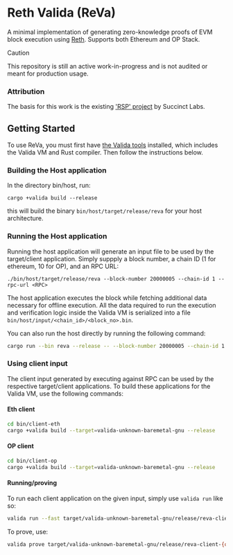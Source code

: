 # Reth Valida (ReVa)

A minimal implementation of generating zero-knowledge proofs of EVM block execution using [Reth](https://github.com/paradigmxyz/reth). Supports both Ethereum and OP Stack.

> [!CAUTION]
>
> This repository is still an active work-in-progress and is not audited or meant for production usage.

### Attribution

The basis for this work is the existing ['RSP' project](https://github.com/succinctlabs/rsp) by Succinct Labs.

## Getting Started

To use ReVa, you must first have [the Valida tools](https://github.com/lita-xyz/valida-releases) installed, which includes the Valida VM and Rust compiler. Then follow the instructions below.

### Building the Host application

In the directory bin/host, run:

```console
cargo +valida build --release
```

this will build the binary `bin/host/target/release/reva` for your host architecture.

### Running the Host application

Running the host application will generate an input file to be used by the target/client application. Simply suppply a block number, a chain ID (1 for ethereum, 10 for OP), and an RPC URL:

```console
./bin/host/target/release/reva --block-number 20000005 --chain-id 1 --rpc-url <RPC>
```

The host application executes the block while fetching additional data necessary for offline execution. All the data required to run the execution and verification logic inside the Valida VM is serialized into a file `bin/host/input/<chain_id>/<block_no>.bin`.

You can also run the host directly by running the following command:

```bash
cargo run --bin reva --release -- --block-number 20000005 --chain-id 1 --rpc-url <RPC>
```

### Using client input

The client input generated by executing against RPC can be used by the respective target/client applications. To build these applications for the Valida VM, use the following commands:

#### Eth client

```bash
cd bin/client-eth
cargo +valida build --target=valida-unknown-baremetal-gnu --release
```

#### OP client

```bash
cd bin/client-op
cargo +valida build --target=valida-unknown-baremetal-gnu --release
```

#### Running/proving

To run each client application on the given input, simply use `valida run` like so:

```bash
valida run --fast target/valida-unknown-baremetal-gnu/release/reva-client-{op,eth} log < bin/host/input/<chain_id>/<block_no>.bin
```

To prove, use:

```bash
valida prove target/valida-unknown-baremetal-gnu/release/reva-client-{op,eth} log < bin/host/input/<chain_id>/<block_no>.bin
```
